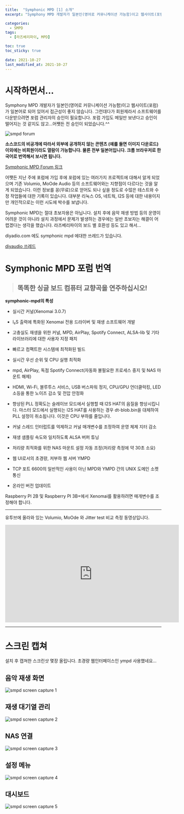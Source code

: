 ```yaml
---
title:  "Symphonic MPD [1] 소개"
excerpt: "Symphony MPD 개발자가 일본인(영어로 커뮤니케이션 가능함)이고 웹사이트(포럼)가 일본어로 되어 있어서 접근성이 좋지 않습니다. 그런데다가 회원제라서 소프트웨어를 다운받으려면 포럼 관리자의 승인이 필요합니다."

categories:
  - SMPD
tags:
  - [라즈베리파이, MPD]

toc: true
toc_sticky: true
 
date: 2021-10-27
last_modified_at: 2021-10-27
---
```

# 시작하면서...
Symphony MPD 개발자가 일본인(영어로 커뮤니케이션 가능함)이고 웹사이트(포럼)가 일본어로 되어 있어서 접근성이 좋지 않습니다. 그런데다가 회원제라서 소프트웨어를 다운받으려면 포럼 관리자의 승인이 필요합니다. 포럼 가입도 메일만 보낸다고 승인이 떨어지는 것 같지도 않고...어쨋든 전 승인이 되었습니다.^^

![smpd forum](/assets/images/smpd_forum.png)

**소스코드의 비공개에 따라서 외부에 공개하지 않는 콘텐츠 (예를 들면 이미지 다운로드) 이외에는 비회원이라도 열람이 가능합니다. 물론 전부 일본어입니다. 크롬 브라우저로 한국어로 번역해서 보시면 됩니다.**

[Symphonic MPD Forum 링크](https://www.symphonic-mpd.com/forum/)

어쨋든 지난 주에 포럼에 가입 후에 포럼에 있는 여러가지 프로젝트에 대해서 알게 되었으며 기존 Volumio, MoOde Audio 등의 소프트웨어와는 지향점이 다르다는 것을 알게 되었습니다. 이런 정보를 꽁(무료)으로 얻어도 되나 싶을 정도로 수많은 테스트와 수정 작업들에 대한 기록이 있습니다. 대부분 리눅스 OS, 네트웍, I2S 등에 대한 내용이지만 개인적으로는 이런 시도에 박수를 보냅니다.

Symphonic MPD는 절대 초보자용은 아닙니다. 설치 후에 음악 재생 방법 등의 운영이 어려운 것이 아니라 설치 과정에서 문제가 발생하는 경우에는 일반 초보자는 해결이 어렵겠다는 생각을 했습니다. 라즈베리파이의 보드 별 호환성 등도 있고 해서...

diyadio.com 에도 symphonic mpd 에대한 쓰레드가 있습니다.

[diyaudio 쓰레드](https://www.diyaudio.com/forums/vendor-s-bazaar/355137-symphonic-mpd.html)

# Symphonic MPD 포럼 번역

> ## 똑똑한 싱글 보드 컴퓨터 교향곡을 연주하십시오!

**symphonic-mpd의 특성**

* 실시간 커널(Xenomai 3.0.7)

* I₂S 출력에 특화된 Xenomai 전용 드라이버 및 재생 소프트웨어 개발

* 고충실도 재생을 위한 커널, MPD, AirPlay, Spotify Connect, ALSA-lib 및 기타 라이브러리에 대한 사용자 지정 패치

* 빠르고 컴팩트한 시스템에 최적화된 빌드

* 실시간 우선 순위 및 CPU 실행 최적화

* mpd, AirPlay, 독점 Spotify Connect(자동화 불필요한 프로세스 중지 및 NAS 마운트 해제)

* HDMI, Wi-Fi, 블루투스 서비스, USB 버스파워 정지, CPU/GPU 언더클럭킹, LED 소등을 통한 노이즈 감소 및 전압 안정화

* 향상된 PLL 정확도는 슬레이브 모드에서 실행할 때 I2S HAT의 음질을 향상시킵니다. 마스터 모드에서 실행되는 I2S HAT를 사용하는 경우 dt-blob.bin을 대체하여 PLL 설정이 취소됩니다. 이것은 CPU 부하를 줄입니다.

* 커널 스레드 인터럽트를 억제하고 커널 매개변수를 조정하여 운영 체제 지터 감소

* 재생 샘플링 속도와 일치하도록 ALSA 버퍼 튜닝

* 처리량 최적화를 위한 NAS 마운트 설정 자동 조정(처리량 측정에 약 30초 소요)

* 웹 UI로서의 초경량, 저부하 웹 서버 YMPD

* TCP 포트 6600의 일반적인 사용이 아닌 MPD와 YMPD 간의 UNIX 도메인 소켓 통신

* 온라인 버전 업데이트

Raspberry PI 2B 및 Raspberry PI 3B+에서 Xenomai를 활용하려면 매개변수를 조정해야 합니다.  

---

유투브에 올라와 있는 Volumio, MoOde 와 Jitter test  비교 측정 동영상입니다.

<iframe width="560" height="315" src="https://www.youtube.com/embed/sEkcPvplElY" frameborder="0" allowfullscreen></iframe>

---

# 스크린 캡쳐

설치 후 캡쳐한 스크린샷 몇장 올립니다. 초경량 웹인터페이스인 ympd 사용했네요...

## 음악 재생 화면

![smpd screen capture 1](/assets/images/smpd_screen_01.png)

## 재생 대기열 관리
![smpd screen capture 2](/assets/images/smpd_screen_02.png)

## NAS 연결
![smpd screen capture 3](/assets/images/smpd_screen_03.png)

## 설정 메뉴
![smpd screen capture 4](/assets/images/smpd_screen_04.png)

## 대시보드
![smpd screen capture 5](/assets/images/smpd_screen_05.png)
